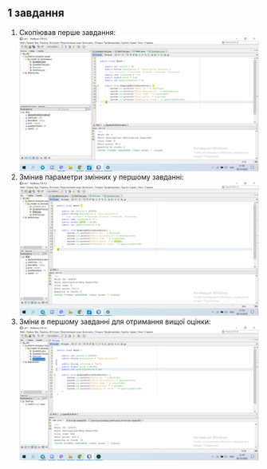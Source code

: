 1 завдання
---
1. Скопіював перше завдання:
![1 пр](https://github.com/ppc-ntu-khpi/34-first-lab-tratata2003/blob/master/Solution/task%201.1.png)
2. Змінив параметри змінних у першому завданні:
![1 пр (змінена)](https://github.com/ppc-ntu-khpi/34-first-lab-tratata2003/blob/master/Solution/task%201.2.png)
3. Зміни в першому завданні для отримання вищої оцінки:
![1 пр (змінена)](https://github.com/ppc-ntu-khpi/34-first-lab-tratata2003/blob/master/Solution/task%201.3.png)
